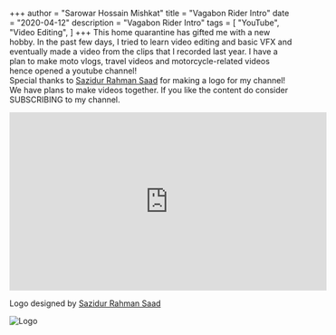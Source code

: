 +++
author = "Sarowar Hossain Mishkat"
title = "Vagabon Rider Intro"
date = "2020-04-12"
description = "Vagabon Rider Intro"
tags = [
    "YouTube",
    "Video Editing",
]
+++
This home quarantine has gifted me with a new hobby. In the past few days, I tried to learn video editing and basic VFX and eventually made a video from the clips that I recorded last year. I have a plan to make moto vlogs, travel videos and motorcycle-related videos hence opened a youtube channel!</br>
Special thanks to [Sazidur Rahman Saad](https://www.facebook.com/sazidsaad "Sazidur Rahman Saad") for making a logo for my channel! We have plans to make videos together. 
If you like the content do consider SUBSCRIBING to my channel.

<iframe width="560" height="315" src="https://www.youtube.com/embed/UJWXf2uFXr8" title="YouTube video player" frameborder="0" allow="accelerometer; autoplay; clipboard-write; encrypted-media; gyroscope; picture-in-picture" allowfullscreen></iframe>

Logo designed by [Sazidur Rahman Saad](https://www.facebook.com/sazidsaad "Sazidur Rahman Saad")</be>

![Logo](/images/VagabonRider/Vagabond-logo.jpg "Logo")
